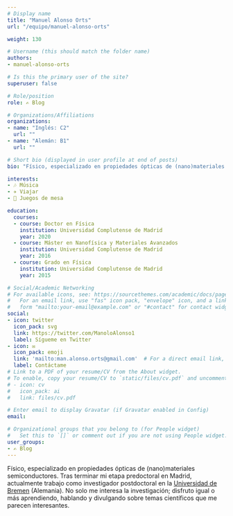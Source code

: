 ```yaml
---
# Display name
title: "Manuel Alonso Orts"
url: "/equipo/manuel-alonso-orts"

weight: 130

# Username (this should match the folder name)
authors:
- manuel-alonso-orts

# Is this the primary user of the site?
superuser: false

# Role/position
role: ✍️ Blog

# Organizations/Affiliations
organizations:
- name: "Inglés: C2"
  url: ""
- name: "Alemán: B1"
  url: ""

# Short bio (displayed in user profile at end of posts)
bio: "Físico, especializado en propiedades ópticas de (nano)materiales semiconductores. Postdoc en la [Universidad de Bremen](https://www.uni-bremen.de/en/ifp/research-groups/solid-state-materials-research-group-eickhoff/team-research-group-eickhoff/dr-manuel-alonso-orts) (Alemania)."

interests:
- 🎶 Música
- ✈️ Viajar
- 🧩 Juegos de mesa

education:
  courses:
  - course: Doctor en Física
    institution: Universidad Complutense de Madrid
    year: 2020
  - course: Máster en Nanofísica y Materiales Avanzados
    institution: Universidad Complutense de Madrid
    year: 2016
  - course: Grado en Física
    institution: Universidad Complutense de Madrid
    year: 2015

# Social/Academic Networking
# For available icons, see: https://sourcethemes.com/academic/docs/page-builder/#icons
#   For an email link, use "fas" icon pack, "envelope" icon, and a link in the
#   form "mailto:your-email@example.com" or "#contact" for contact widget.
social:
- icon: twitter
  icon_pack: svg
  link: https://twitter.com/ManoloAlonso1
  label: Sígueme en Twitter
- icon: ✉️
  icon_pack: emoji
  link: 'mailto:man.alonso.orts@gmail.com'  # For a direct email link, use "mailto:test@example.org".
  label: Contáctame 
# Link to a PDF of your resume/CV from the About widget.
# To enable, copy your resume/CV to `static/files/cv.pdf` and uncomment the lines below.
# - icon: cv
#   icon_pack: ai
#   link: files/cv.pdf

# Enter email to display Gravatar (if Gravatar enabled in Config)
email:

# Organizational groups that you belong to (for People widget)
#   Set this to `[]` or comment out if you are not using People widget.
user_groups:
- ✍️ Blog
---
```


Físico, especializado en propiedades ópticas de (nano)materiales semiconductores. Tras terminar mi etapa predoctoral en Madrid, actualmente trabajo como investigador postdoctoral en la [Universidad de Bremen](https://www.uni-bremen.de/en/ifp/research-groups/solid-state-materials-research-group-eickhoff/team-research-group-eickhoff/dr-manuel-alonso-orts) (Alemania). No solo me interesa la investigación; disfruto igual o más aprendiendo, hablando y divulgando sobre temas científicos que me parecen interesantes.